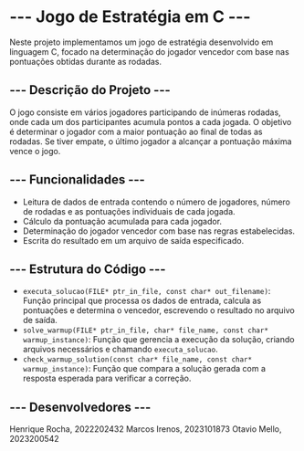 # --- Jogo de Estratégia em C ---
Neste projeto implementamos um jogo de estratégia desenvolvido em linguagem C, focado na determinação do jogador vencedor com base nas pontuações obtidas durante as rodadas.

## --- Descrição do Projeto ---
O jogo consiste em vários jogadores participando de inúmeras rodadas, onde cada um dos participantes acumula pontos a cada jogada. O objetivo é determinar o jogador com a maior pontuação ao final de todas as rodadas. Se tiver empate, o último jogador a alcançar a pontuação máxima vence o jogo.

## --- Funcionalidades ---
- Leitura de dados de entrada contendo o número de jogadores, número de rodadas e as pontuações individuais de cada jogada.
- Cálculo da pontuação acumulada para cada jogador.
- Determinação do jogador vencedor com base nas regras estabelecidas.
- Escrita do resultado em um arquivo de saída especificado.

## --- Estrutura do Código ---
- `executa_solucao(FILE* ptr_in_file, const char* out_filename)`: Função principal que processa os dados de entrada, calcula as pontuações e determina o vencedor, escrevendo o resultado no arquivo de saída.
- `solve_warmup(FILE* ptr_in_file, char* file_name, const char* warmup_instance)`: Função que gerencia a execução da solução, criando arquivos necessários e chamando `executa_solucao`.
- `check_warmup_solution(const char* file_name, const char* warmup_instance)`: Função que compara a solução gerada com a resposta esperada para verificar a correção.

## --- Desenvolvedores ---
Henrique Rocha, 2022202432
Marcos Irenos, 2023101873
Otavio Mello, 2023200542
